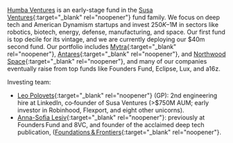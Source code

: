 <a href="#top"></a>

<link rel="stylesheet" href="../style.css">

[Humba Ventures](https://humbaventures.com/) is an early-stage fund in the [Susa Ventures](http://www.susaventures.com/){:target="_blank" rel="noopener"} fund family. We focus on deep tech and American Dynamism startups and invest $250K–$1M in sectors like robotics, biotech, energy, defense, manufacturing, and space. Our first fund is top decile for its vintage, and we are currently deploying our $40m second fund. Our portfolio includes [Mytra](https://mytra.ai/){:target="_blank" rel="noopener"}, [Antares](https://antaresindustries.com/){:target="_blank" rel="noopener"}, and [Northwood Space](https://www.northwoodspace.io/){:target="_blank" rel="noopener"}, and many of our companies eventually raise from top funds like Founders Fund, Eclipse, Lux, and a16z.

Investing team:
* [Leo Polovets](https://www.linkedin.com/in/lpolovets/){:target="_blank" rel="noopener"} (GP): 2nd engineering hire at LinkedIn, co‑founder of Susa Ventures (>$750M AUM; early investor in Robinhood, Flexport, and eight other unicorns).
* [Anna-Sofia Lesiv](https://www.linkedin.com/in/anna-sofia-lesiv/){:target="_blank" rel="noopener"}: previously at Founders Fund and 8VC, and founder of the acclaimed deep tech publication, ([Foundations & Frontiers](https://www.contrary.com/foundations-and-frontiers){:target="_blank" rel="noopener"}.
